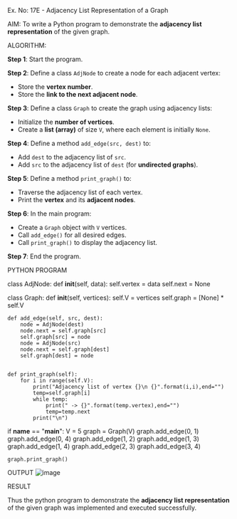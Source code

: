 Ex. No: 17E - Adjacency List Representation of a Graph

AIM:
To write a Python program to demonstrate the **adjacency list representation** of the given graph.


ALGORITHM:

**Step 1**: Start the program.

**Step 2**: Define a class `AdjNode` to create a node for each adjacent vertex:
- Store the **vertex number**.
- Store the **link to the next adjacent node**.

**Step 3**: Define a class `Graph` to create the graph using adjacency lists:
- Initialize the **number of vertices**.
- Create a **list (array)** of size `V`, where each element is initially `None`.

**Step 4**: Define a method `add_edge(src, dest)` to:
- Add `dest` to the adjacency list of `src`.
- Add `src` to the adjacency list of `dest` (for **undirected graphs**).

**Step 5**: Define a method `print_graph()` to:
- Traverse the adjacency list of each vertex.
- Print the **vertex** and its **adjacent nodes**.

**Step 6**: In the main program:
- Create a `Graph` object with `V` vertices.
- Call `add_edge()` for all desired edges.
- Call `print_graph()` to display the adjacency list.

**Step 7**: End the program.


PYTHON PROGRAM

class AdjNode:
	def __init__(self, data):
		self.vertex = data
		self.next = None

class Graph:
	def __init__(self, vertices):
		self.V = vertices
		self.graph = [None] * self.V

	def add_edge(self, src, dest):
		node = AdjNode(dest)
		node.next = self.graph[src]
		self.graph[src] = node
		node = AdjNode(src)
		node.next = self.graph[dest]
		self.graph[dest] = node

	
	def print_graph(self):
	    for i in range(self.V):
	        print("Adjacency list of vertex {}\n {}".format(i,i),end="")
	        temp=self.graph[i]
	        while temp:
	            print(" -> {}".format(temp.vertex),end="")
	            temp=temp.next
	        print("\n")

if __name__ == "__main__":
	V = 5
	graph = Graph(V)
	graph.add_edge(0, 1)
	graph.add_edge(0, 4)
	graph.add_edge(1, 2)
	graph.add_edge(1, 3)
	graph.add_edge(1, 4)
	graph.add_edge(2, 3)
	graph.add_edge(3, 4)

	graph.print_graph()



OUTPUT
![image](https://github.com/user-attachments/assets/a4d4852c-3c7f-44ce-97fb-46e70fcb74dc)


RESULT

Thus the python program to  demonstrate the **adjacency list representation** of the given graph was implemented and executed successfully.

